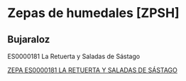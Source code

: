 # Zepas de humedales [ZPSH]
## Bujaraloz
ES0000181 La Retuerta y Saladas de Sástago

[ZEPA ES0000181 LA RETUERTA Y SALADAS DE SÁSTAGO](https://natura2000.eea.europa.eu/Natura2000/SDF.aspx?site=ES0000181)


